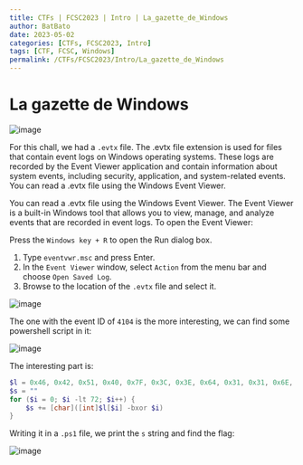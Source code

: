 ```yaml
---
title: CTFs | FCSC2023 | Intro | La_gazette_de_Windows
author: BatBato
date: 2023-05-02
categories: [CTFs, FCSC2023, Intro]
tags: [CTF, FCSC, Windows]
permalink: /CTFs/FCSC2023/Intro/La_gazette_de_Windows 
---
```


# La gazette de Windows

![image](https://user-images.githubusercontent.com/73934639/235746934-bd1b360a-3fd0-4af6-991c-2e77fc9502ce.png)

For this chall, we had a `.evtx` file. The .evtx file extension is used for files that contain event logs on Windows operating systems. These logs are recorded by the Event Viewer application and contain information about system events, including security, application, and system-related events. You can read a .evtx file using the Windows Event Viewer.

You can read a .evtx file using the Windows Event Viewer. The Event Viewer is a built-in Windows tool that allows you to view, manage, and analyze events that are recorded in event logs. To open the Event Viewer:

Press the `Windows key + R` to open the Run dialog box.
1. Type `eventvwr.msc` and press Enter.
2. In the `Event Viewer` window, select `Action` from the menu bar and choose `Open Saved Log`.
3. Browse to the location of the `.evtx` file and select it.

![image](https://user-images.githubusercontent.com/73934639/235749060-c09bc377-f37a-48df-b739-09932ebf6805.png)


The one with the event ID of `4104` is the more interesting, we can find some powershell script in it:

![image](https://user-images.githubusercontent.com/73934639/235749213-0adc1267-022e-4328-9295-dab47a227a5d.png)

The interesting part is:

```ps1
$l = 0x46, 0x42, 0x51, 0x40, 0x7F, 0x3C, 0x3E, 0x64, 0x31, 0x31, 0x6E, 0x32, 0x34, 0x68, 0x3B, 0x6E, 0x25, 0x25, 0x24, 0x77, 0x77, 0x73, 0x20, 0x75, 0x29, 0x7C, 0x7B, 0x2D, 0x79, 0x29, 0x29, 0x29, 0x10, 0x13, 0x1B, 0x14, 0x16, 0x40, 0x47, 0x16, 0x4B, 0x4C, 0x13, 0x4A, 0x48, 0x1A, 0x1C, 0x19, 0x2, 0x5, 0x4, 0x7, 0x2, 0x5, 0x2, 0x0, 0xD, 0xA, 0x59, 0xF, 0x5A, 0xA, 0x7, 0x5D, 0x73, 0x20, 0x20, 0x27, 0x77, 0x38, 0x4B, 0x4D
$s = ""
for ($i = 0; $i -lt 72; $i++) {
    $s += [char]([int]$l[$i] -bxor $i)
}
```

Writing it in a `.ps1` file, we print the `s` string and find the flag:

![image](https://user-images.githubusercontent.com/73934639/235749868-72e6d09e-12a6-43e1-9a47-75a556c34943.png)
